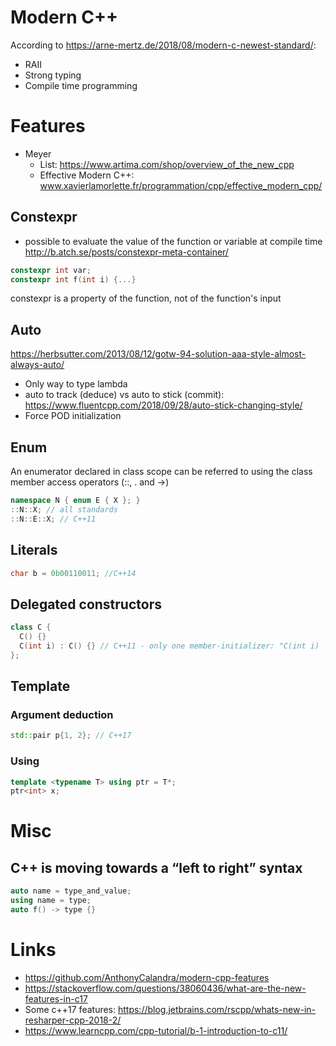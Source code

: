 # Modern C++
According to https://arne-mertz.de/2018/08/modern-c-newest-standard/:
* RAII
* Strong typing
* Compile time programming

# Features
* Meyer
  * List: https://www.artima.com/shop/overview_of_the_new_cpp
  * Effective Modern C++: www.xavierlamorlette.fr/programmation/cpp/effective_modern_cpp/

## Constexpr
* possible to evaluate the value of the function or variable at compile time
http://b.atch.se/posts/constexpr-meta-container/
```c++
constexpr int var;
constexpr int f(int i) {...}
```
constexpr is a property of the function, not of the function's input

## Auto
https://herbsutter.com/2013/08/12/gotw-94-solution-aaa-style-almost-always-auto/
* Only way to type lambda
* auto to track (deduce) vs auto to stick (commit): https://www.fluentcpp.com/2018/09/28/auto-stick-changing-style/
* Force POD initialization

## Enum
An enumerator declared in class scope can be referred to using the class member access operators (::, . and ->)
```c++
namespace N { enum E { X }; }
::N::X; // all standards
::N::E::X; // C++11
```
## Literals
```c++
char b = 0b00110011; //C++14
```
## Delegated constructors
```c++
class C {
  C() {}
  C(int i) : C() {} // C++11 - only one member-initializer: "C(int i) : C(), j_(0) {}" is not valid
};
```
## Template
### Argument deduction
```c++
std::pair p{1, 2}; // C++17
```
### Using
```c++
template <typename T> using ptr = T*; 
ptr<int> x;
```
# Misc
## C++ is moving towards a “left to right” syntax
```c++
auto name = type_and_value;
using name = type;
auto f() -> type {}
```
# Links
* https://github.com/AnthonyCalandra/modern-cpp-features
* https://stackoverflow.com/questions/38060436/what-are-the-new-features-in-c17
* Some c++17 features: https://blog.jetbrains.com/rscpp/whats-new-in-resharper-cpp-2018-2/
* https://www.learncpp.com/cpp-tutorial/b-1-introduction-to-c11/
